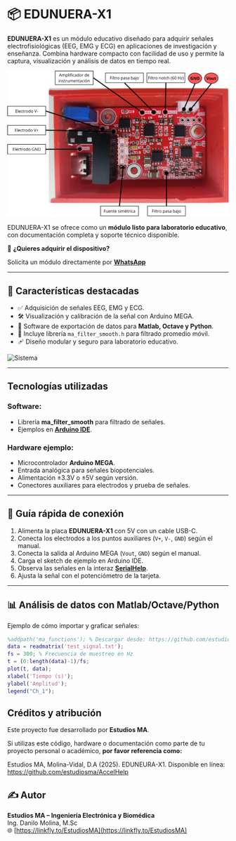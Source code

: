 # 📦 EDUNUERA-X1

**EDUNUERA-X1** es un módulo educativo diseñado para adquirir señales electrofisiológicas (EEG, EMG y ECG) en aplicaciones de investigación y enseñanza. Combina hardware compacto con facilidad de uso y permite la captura, visualización y análisis de datos en tiempo real.

![Producto](img/Product.png)

EDUNUERA-X1 se ofrece como un **módulo listo para laboratorio educativo**, con documentación completa y soporte técnico disponible.

📲 **¿Quieres adquirir el dispositivo?**

Solicita un módulo directamente por [**WhatsApp**](https://wa.me/593979287659?text=Hola%21+Deseo+adquirir+el+dispositivo+%2AEDUNUERA-X1)

---

## 🚀 Características destacadas

- ✅ Adquisición de señales EEG, EMG y ECG.
- 🛠️ Visualización y calibración de la señal con Arduino MEGA.
- 💾 Software de exportación de datos para **Matlab, Octave y Python**.
- 🧪 Incluye librería `ma_filter_smooth.h` para filtrado promedio móvil.
- 🩹 Diseño modular y seguro para laboratorio educativo.

![Sistema](img/System.png)

---

## Tecnologías utilizadas

### Software:
- Librería **ma_filter_smooth** para filtrado de señales.
- Ejemplos en [**Arduino IDE**](https://github.com/estudiosma/EduNeura/examples).

### Hardware ejemplo:
- Microcontrolador **Arduino MEGA**.
- Entrada analógica para señales biopotenciales.
- Alimentación ±3.3V o ±5V según versión.
- Conectores auxiliares para electrodos y prueba de señales.

---

## 🔌 Guía rápida de conexión

1. Alimenta la placa **EDUNUERA-X1** con 5V con un cable USB-C.
2. Conecta los electrodos a los puntos auxiliares (`V+`, `V-`, `GND`) según el manual.
3. Conecta la salida al Arduino MEGA (`Vout`, `GND`) según el manual. 
4. Carga el sketch de ejemplo en Arduino IDE.
5. Observa las señales en la interaz [**SerialHelp**](https://github.com/estudiosma/SerialHelp).
6. Ajusta la señal con el potenciómetro de la tarjeta.

---

## 📊 Análisis de datos con Matlab/Octave/Python

Ejemplo de cómo importar y graficar señales:

```matlab
%addpath('ma_functions'); % Descargar desde: https://github.com/estudiosma/matlab
data = readmatrix('test_signal.txt');
fs = 300; % Frecuencia de muestreo en Hz
t = (0:length(data)-1)/fs;
plot(t, data);
xlabel('Tiempo (s)');
ylabel('Amplitud');
legend("Ch_1");
```

## Créditos y atribución

Este proyecto fue desarrollado por **Estudios MA**.

Si utilizas este código, hardware o documentación como parte de tu proyecto personal o académico, **por favor referencia como:**

Estudios MA, Molina-Vidal, D.A (2025). EDUNEURA-X1. Disponible en línea: https://github.com/estudiosma/AccelHelp

## ✍️ Autor

**Estudios MA – Ingeniería Electrónica y Biomédica**  
Ing. Danilo Molina, M.Sc  
🌐 [https://linkfly.to/EstudiosMA](https://linkfly.to/EstudiosMA)